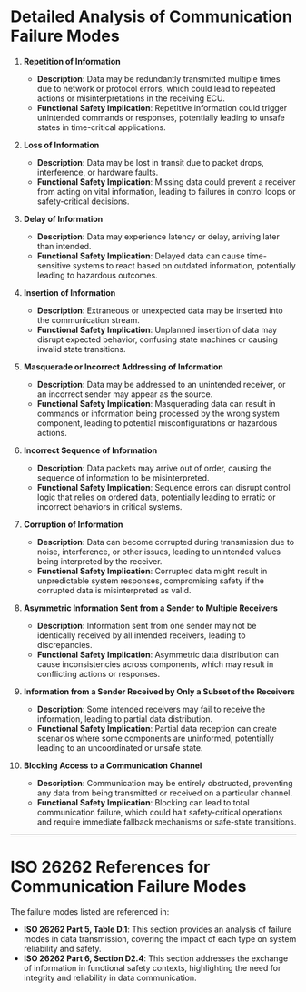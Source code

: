 

# Detailed Analysis of Communication Failure Modes

1. **Repetition of Information**
   - **Description**: Data may be redundantly transmitted multiple times due to network or protocol errors, which could lead to repeated actions or misinterpretations in the receiving ECU.
   - **Functional Safety Implication**: Repetitive information could trigger unintended commands or responses, potentially leading to unsafe states in time-critical applications.

2. **Loss of Information**
   - **Description**: Data may be lost in transit due to packet drops, interference, or hardware faults.
   - **Functional Safety Implication**: Missing data could prevent a receiver from acting on vital information, leading to failures in control loops or safety-critical decisions.

3. **Delay of Information**
   - **Description**: Data may experience latency or delay, arriving later than intended.
   - **Functional Safety Implication**: Delayed data can cause time-sensitive systems to react based on outdated information, potentially leading to hazardous outcomes.

4. **Insertion of Information**
   - **Description**: Extraneous or unexpected data may be inserted into the communication stream.
   - **Functional Safety Implication**: Unplanned insertion of data may disrupt expected behavior, confusing state machines or causing invalid state transitions.

5. **Masquerade or Incorrect Addressing of Information**
   - **Description**: Data may be addressed to an unintended receiver, or an incorrect sender may appear as the source.
   - **Functional Safety Implication**: Masquerading data can result in commands or information being processed by the wrong system component, leading to potential misconfigurations or hazardous actions.

6. **Incorrect Sequence of Information**
   - **Description**: Data packets may arrive out of order, causing the sequence of information to be misinterpreted.
   - **Functional Safety Implication**: Sequence errors can disrupt control logic that relies on ordered data, potentially leading to erratic or incorrect behaviors in critical systems.

7. **Corruption of Information**
   - **Description**: Data can become corrupted during transmission due to noise, interference, or other issues, leading to unintended values being interpreted by the receiver.
   - **Functional Safety Implication**: Corrupted data might result in unpredictable system responses, compromising safety if the corrupted data is misinterpreted as valid.

8. **Asymmetric Information Sent from a Sender to Multiple Receivers**
   - **Description**: Information sent from one sender may not be identically received by all intended receivers, leading to discrepancies.
   - **Functional Safety Implication**: Asymmetric data distribution can cause inconsistencies across components, which may result in conflicting actions or responses.

9. **Information from a Sender Received by Only a Subset of the Receivers**
   - **Description**: Some intended receivers may fail to receive the information, leading to partial data distribution.
   - **Functional Safety Implication**: Partial data reception can create scenarios where some components are uninformed, potentially leading to an uncoordinated or unsafe state.

10. **Blocking Access to a Communication Channel**
    - **Description**: Communication may be entirely obstructed, preventing any data from being transmitted or received on a particular channel.
    - **Functional Safety Implication**: Blocking can lead to total communication failure, which could halt safety-critical operations and require immediate fallback mechanisms or safe-state transitions.

---

# ISO 26262 References for Communication Failure Modes

The failure modes listed are referenced in:
   - **ISO 26262 Part 5, Table D.1**: This section provides an analysis of failure modes in data transmission, covering the impact of each type on system reliability and safety.
   - **ISO 26262 Part 6, Section D2.4**: This section addresses the exchange of information in functional safety contexts, highlighting the need for integrity and reliability in data communication.

